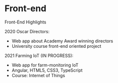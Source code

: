 # Front-end
Front-End Highlights

2020 Oscar Directors:
- Web app about Academy Award winning directors
- University course front-end oriented project


2021 Farming IoT (IN PROGRESS):
- Web app for farm-monitoring IoT 
- Angular, HTML5, CSS3, TypeScript
- Course: Internet of Things
